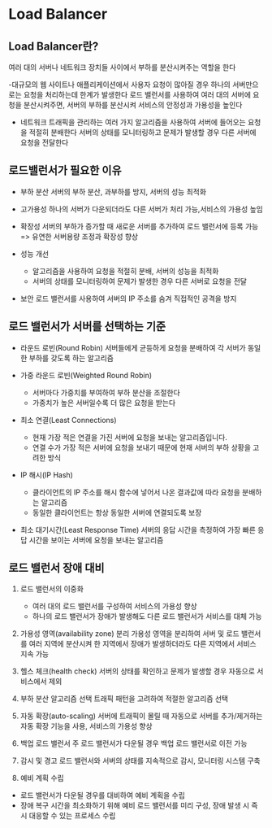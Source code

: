 # Load Balancer

## Load Balancer란?

여러 대의 서버나 네트워크 장치들 사이에서 부하를 분산시켜주는 역할을 한다

-대규모의 웹 사이트나 애플리케이션에서 사용자 요청이 많아질 경우 하나의 서버만으로는 요청을 처리하는데 한계가 발생한다
로드 밸런서를 사용하여 여러 대의 서버에 요청을 분산시켜주면, 서버의 부하를 분산시켜 서비스의 안정성과 가용성을 높인다

- 네트워크 트래픽을 관리하는 여러 가지 알고리즘을 사용하여 서버에 들어오는 요청을 적절히 분배한다
  서버의 상태를 모니터링하고 문제가 발생할 경우 다른 서버에 요청을 전달한다

## 로드밸런서가 필요한 이유

- 부하 분산
  서버의 부하 분산, 과부하를 방지, 서버의 성능 최적화

- 고가용성
  하나의 서버가 다운되더라도 다른 서버가 처리 가능,서비스의 가용성 높임

- 확장성
  서버의 부하가 증가할 때 새로운 서버를 추가하여 로드 밸런서에 등록 가능
  => 유연한 서버용량 조정과 확장성 향상

- 성능 개선

  - 알고리즘을 사용하여 요청을 적절히 분배, 서버의 성능을 최적화
  - 서버의 상태를 모니터링하여 문제가 발생한 경우 다른 서버로 요청을 전달

- 보안
  로드 밸런서를 사용하여 서버의 IP 주소를 숨겨 직접적인 공격을 방지

## 로드 밸런서가 서버를 선택하는 기준

- 라운드 로빈(Round Robin)
  서버들에게 균등하게 요청을 분배하여 각 서버가 동일한 부하를 갖도록 하는 알고리즘

- 가중 라운드 로빈(Weighted Round Robin)

  - 서버마다 가중치를 부여하여 부하 분산을 조절한다
  - 가중치가 높은 서버일수록 더 많은 요청을 받는다

- 최소 연결(Least Connections)

  - 현재 가장 적은 연결을 가진 서버에 요청을 보내는 알고리즘입니다.
  - 연결 수가 가장 적은 서버에 요청을 보내기 때문에 현재 서버의 부하 상황을 고려한 방식

- IP 해시(IP Hash)

  - 클라이언트의 IP 주소를 해시 함수에 넣어서 나온 결과값에 따라 요청을 분배하는 알고리즘
  - 동일한 클라이언트는 항상 동일한 서버에 연결되도록 보장

- 최소 대기시간(Least Response Time)
  서버의 응답 시간을 측정하여 가장 빠른 응답 시간을 보이는 서버에 요청을 보내는 알고리즘

## 로드 밸런서 장애 대비

1. 로드 밸런서의 이중화
   - 여러 대의 로드 밸런서를 구성하여 서비스의 가용성 향상
   - 하나의 로드 밸런서가 장애가 발생해도 다른 로드 밸런서가 서비스를 대체 가능

2. 가용성 영역(availability zone) 분리
   가용성 영역을 분리하여 서버 및 로드 밸런서를 여러 지역에 분산시켜 한 지역에서 장애가 발생하더라도 다른 지역에서 서비스 지속 가능

3. 헬스 체크(health check)
   서버의 상태를 확인하고 문제가 발생할 경우 자동으로 서비스에서 제외

4. 부하 분산 알고리즘 선택
   트래픽 패턴을 고려하여 적절한 알고리즘 선택

5. 자동 확장(auto-scaling)
   서버에 트래픽이 몰릴 때 자동으로 서버를 추가/제거하는 자동 확장 기능을 사용, 서비스의 가용성 향상

6. 백업 로드 밸런서
   주 로드 밸런서가 다운될 경우 백업 로드 밸런서로 이전 가능

7. 감시 및 경고
   로드 밸런서와 서버의 상태를 지속적으로 감시, 모니터링 시스템 구축

8. 예비 계획 수립
  - 로드 밸런서가 다운될 경우를 대비하여 예비 계획을 수립
  - 장애 복구 시간을 최소화하기 위해 예비 로드 밸런서를 미리 구성, 장애 발생 시 즉시 대응할 수 있는 프로세스 수립
